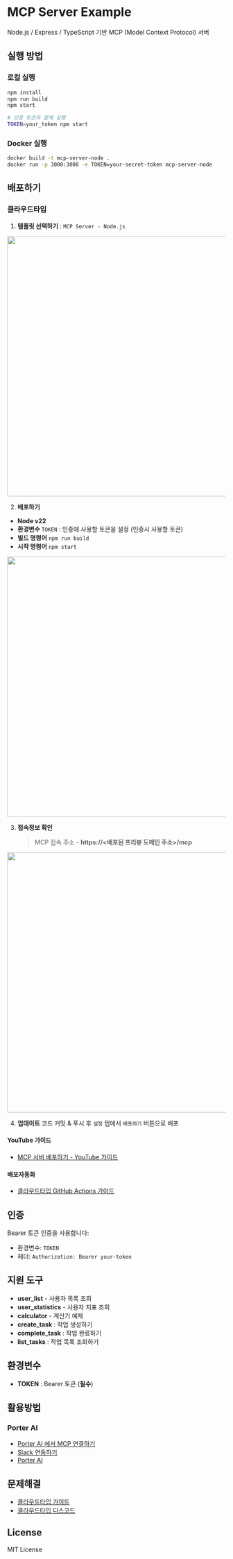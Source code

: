 # MCP Server Example

Node.js / Express / TypeScript 기반 MCP (Model Context Protocol) 서버

## 실행 방법

### 로컬 실행
```bash
npm install
npm run build
npm start

# 인증 토큰과 함께 실행
TOKEN=your_token npm start
```

### Docker 실행
```bash
docker build -t mcp-server-node .
docker run -p 3000:3000 -e TOKEN=your-secret-token mcp-server-node
```



## 배포하기

### 클라우드타입

1. **템플릿 선택하기** : `MCP Server - Node.js`

<p align="center">
  <img src="https://raw.githubusercontent.com/cloudtype-examples/assets/refs/heads/main/screenshots/mcp-server-node/select.png" width="600px">
</p>



2. **배포하기**

- **Node v22**
- **환경변수**
  `TOKEN` : 인증에 사용할 토큰을 설정 (인증시 사용할 토큰)
- **빌드 명령어**
   `npm run build`
- **시작 명령어**
   `npm start`
<p align="center">
  <img src="https://raw.githubusercontent.com/cloudtype-examples/assets/refs/heads/main/screenshots/mcp-server-node/config.png" width="600px">
</p>


3. **접속정보 확인**

   > MCP 접속 주소 - **https://<배포된 프리뷰 도메인 주소>/mcp**

<p align="center">
  <img src="https://raw.githubusercontent.com/cloudtype-examples/assets/refs/heads/main/screenshots/mcp-server-node/domain.png" width="600px">
</p>


4. **업데이트**
   코드 커밋 & 푸시 후 `설정` 탭에서 `배포하기` 버튼으로 배포



#### YouTube 가이드

- [MCP 서버 배포하기 - YouTube 가이드](https://www.youtube.com/watch?v=Y3AK40FVCbw)


#### 배포자동화

- [클라우드타입 GitHub Actions 가이드](https://docs.cloudtype.io/guide/cicd/github-actions)



## 인증

Bearer 토큰 인증을 사용합니다:
- 환경변수: `TOKEN`
- 헤더: `Authorization: Bearer your-token`



## 지원 도구

- **user_list** - 사용자 목록 조회
- **user_statistics** - 사용자 지표 조회
- **calculator** - 계산기 예제
- **create_task** : 작업 생성하기
- **complete_task** : 작업 완료하기
- **list_tasks** : 작업 목록 조회하기




## 환경변수

- **TOKEN** : Bearer 토큰 (**필수**)




## 활용방법

### Porter AI
- [Porter AI 에서 MCP 연결하기](https://docs.getporter.ai/ko/mcp) 
- [Slack 연동하기](https://docs.getporter.ai/ko/slack)
- [Porter AI](https://getporter.ai/)



## 문제해결

- [클라우드타입 가이드](https://docs.cloudtype.io/)
- [클라우드타입 디스코드](https://discord.gg/U7HX4BA6hu)




## License

MIT License